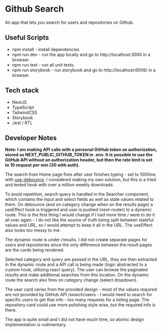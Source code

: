 # Github Search

An app that lets you search for users and repositories on Github.

## Useful Scripts

- npm install - install dependencies
- npm run dev - run the app locally and go to http://localhost:3000 in a browser.
- npm run test - run all unit tests.
- npm run storybook - run storybook and go to http://localhost:6006/ in a browser.

## Tech stack

- NextJS
- TypeScript
- TailwindCSS
- Storybook
- Jest / RTL

## Developer Notes

<b>Note: I am making API calls with a personal GitHub token as authorization, stored as NEXT_PUBLIC_GITHUB_TOKEN in .env. It is possible to use the GitHub API without an authorization header, but then the rate limit is set to 10 request per min (30 with auth).</b>

The search from Home page fires after user finishes typing - set to 1000ms with <a href="https://www.npmjs.com/package/use-debounce" target="_blank">use-debounce</a>, I considered making my own solution, but this is a tried and tested hook with over a million weekly downloads.

To avoid repetition, search query is handled in the Searcher component, which contains the input and select fields as well as state values related to them. On debounce (and on category change when on the results page) a useEffect hook is triggered and user is pushed (next-router) to a dynamic route. This is the first thing I would change if I had more time / were to do it all over again - I do not like the source of truth being split between stateful values and URL, so I would attempt to keep it all in the URL. The useEffect also looks too messy to me.

The dynamic route is under /results. I did not create separate pages for users and repositories since the only difference between the result pages are the cards being rendered.

Selected category and query are passed in the URL, they are then extracted in the dynamic route and a API call is being made (logic abstracted to a custom hook, utilizing react query).
The user can browse the paginated results and make additional searches from this location. On the dynamic route the search also fires on category change (select dropdown).

The user card varies from the provided design - most of the values required are not provided by GitHub API /search/users - I would need to search for specific users to get that info - too many requests for a listing page.
The repository card could use more polishing style wise, but the required info is there.

The app is quite small and I did not have much time, so atomic design implementation is rudimentary.
